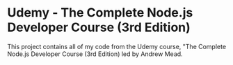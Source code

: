 # Udemy - The Complete Node.js Developer Course (3rd Edition)
This project contains all of my code from the Udemy course, "The Complete Node.js Developer Course (3rd Edition) led by Andrew Mead.